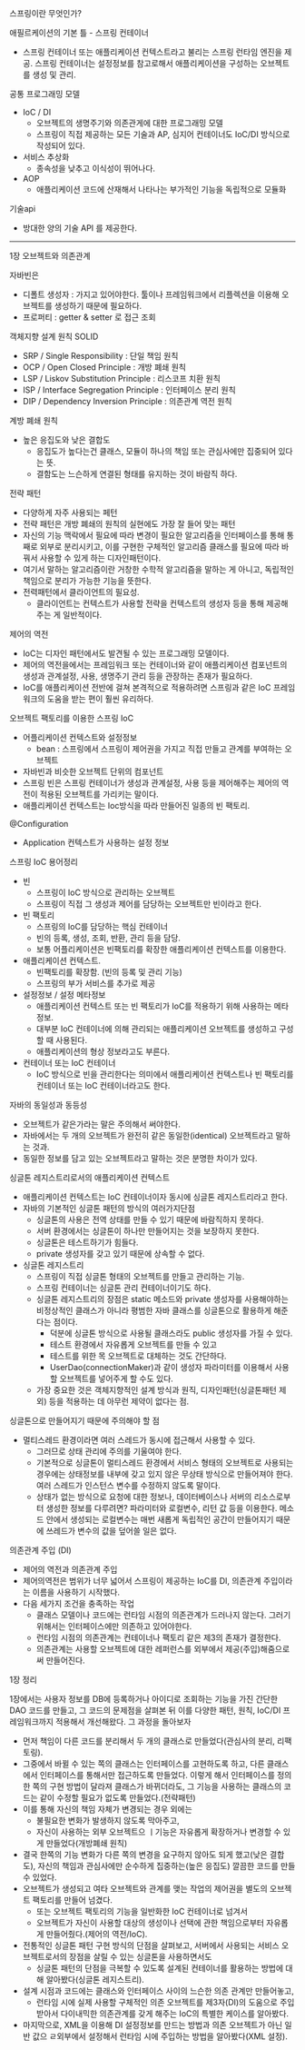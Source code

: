 스프링이란 무엇인가?

애필르케이션의 기본 틀 - 스프링 컨테이너

- 스프링 컨테이너 또는 애플리케이션 컨텍스트라고 불리는 스프링 런타임 엔진을 제공. 스프링 컨테이너는 설정정보를 참고로해서 애플리케이션을 구성하는 오브젝트를 생성 및 관리.

공통 프로그래밍 모델

- IoC / DI
    - 오브젝트의 생명주기와 의존관게에 대한 프로그래밍 모델
    - 스프링이 직접 제공하는 모든 기술과 AP, 심지어 컨테이너도 IoC/DI 방식으로 작성되어 있다.
- 서비스 추상화
    - 종속성을 낮추고 이식성이 뛰어나다.
- AOP
    - 애플리케이션 코드에 산재해서 나타나는 부가적인 기능을 독립적으로 모듈화

기술api

- 방대한 양의 기술 API 를 제공한다.

---

1장 오브젝트와 의존관계

자바빈은

- 디폴트 생성자 : 가지고 있어야한다. 툴이나 프레임워크에서 리플렉션을 이용해 오브젝트를 생성하기 때문에 필요하다.
- 프로퍼티 : getter & setter 로 접근 조회

객체지향 설계 원칙 SOLID

- SRP / Single Responsibility : 단일 책임 원칙
- OCP / Open Closed Principle : 개방 폐쇄 원칙
- LSP / Liskov Substitution Principle : 리스코프 치환 원칙
- ISP / Interface Segregation Principle : 인터페이스 분리 원칙
- DIP / Dependency Inversion Principle : 의존관계 역전 원칙

계방 폐쇄 원칙

- 높은 응집도와 낮은 결합도
    - 응집도가 높다는건 클래스, 모듈이 하나의 책임 또는 관심사에만 집중되어 있다는 뜻.
    - 결함도는 느슨하게 연결된 형태를 유지하는 것이 바람직 하다.

전략 패턴

- 다양하게 자주 사용되는 페턴
- 전략 패턴은 개방 폐쇄의 원칙의 실현에도 가장 잘 들어 맞는 패턴
- 자신의 기능 맥락에서 필요에 따라 변경이 필요한 알고리즘을 인터페이스를 통해 통째로 외부로 분리시키고, 이를 구현한 구체적인 알고리즘 클래스를 필요에 따라 바꿔서 사용할 수 있게 하는 디자인패턴이다.
- 여기서 말하는 알고리즘이란 거창한 수학적 알고리즘을 말하는 게 아니고, 독립적인 책임으로 분리가 가능한 기능을 뜻한다.
- 전력패턴에서 클라이언트의 필요성.
    - 클라이언트는 컨텍스트가 사용할 전략을 컨텍스트의 생성자 등을 통해 제공해주는 게 일반적이다.

제어의 역전

- IoC는 디자인 패턴에서도 발견될 수 있는 프로그래밍 모델이다.
- 제어의 역전을에서는 프레임워크 또는 컨테이너와 같이 애플리케이션 컴포넌트의 생성과 관계설정, 사용, 생명주기 관리 등을 관장하는 존재가 필요하다.
- IoC를 애플리케이션 전반에 걸쳐 본격적으로 적용하려면 스프링과 같은 IoC 프레임워크의 도움을 받는 편이 훨씬 유리하다.

오브젝트 팩토리를 이용한 스프링 IoC

- 어플리케이션 컨텍스트와 설정정보
    - bean : 스프링에서 스프링이 제어권을 가지고 직접 만들고 관계를 부여하는 오브젝트
- 자바빈과 비슷한 오브젝트 단위의 컴포넌트
- 스프링 빈은 스프링 컨테이너가 생성과 관계설정, 사용 등을 제어해주는 제어의 역전이 적용된 오브젝트를 가리키는 말이다.
- 애플리케이션 컨텍스트는 Ioc방식을 따라 만들어진 일종의 빈 팩토리.

@Configuration

- Application 컨텍스트가 사용하는 설정 정보

스프링 IoC 용어정리

- 빈
    - 스프링이 IoC 방식으로 관리하는 오브젝트
    - 스프링이 직접 그 생성과 제어를 담당하는 오브젝트만 빈이라고 한다.
- 빈 팩토리
    - 스프링의 IoC를 담당하는 핵심 컨테이너
    - 빈의 등록, 생성, 조회, 반환, 관리 등을 담당.
    - 보통 어플리케이션은 빈팩토리를 확장한 애플리케이션 컨텍스트를 이용한다.
- 애플리케이션 컨텍스트.
    - 빈팩토리를 확장함. (빈의 등록 및 관리 기능)
    - 스프링의 부가 서비스를 추가로 제공
- 설정정보 / 설정 메타정보
    - 애플리케이션 컨텍스트 또는 빈 팩토리가 IoC를 적용하기 위해 사용하는 메타정보.
    - 대부분 IoC 컨테이너에 의해 관리되는 애플리케이션 오브젝트를 생성하고 구성할 때 사용된다.
    - 애플리케이션의 형상 정보라고도 부른다.
- 컨테이너 또는 IoC 컨테이너
    - IoC 방식으로 빈을 관리한다는 의미에서 애플리케이션 컨텍스트나 빈 팩토리를 컨테이너 또는 IoC 컨테이너라고도 한다.

자바의 동일성과 동등성

- 오브젝트가 같은가라는 말은 주의해서 써야한다.
- 자바에서는 두 개의 오브젝트가 완전히 같은 동일한(identical) 오브젝트라고 말하는 것과.
- 동일한 정보를 담고 있는 오브젝트라고 말하는 것은 분명한 차이가 있다.

싱글톤 레지스트리로서의 애플리케이션 컨텍스트

- 애플리케이션 컨텍스트는 IoC 컨테이너이자 동시에 싱글톤 레지스트리라고 한다.
- 자바의 기본적인 싱글톤 패턴의 방식의 여러가지단점
    - 싱글톤의 사용은 전역 상태를 만들 수 있기 때문에 바람직하지 못하다.
    - 서버 환경에서는 싱글톤이 하나만 만들어지는 것을 보장하지 못한다.
    - 싱글톤은 테스트하기가 힘들다.
    - private 생성자를 갖고 있기 때문에 상속할 수 없다.
- 싱글톤 레지스트리
    - 스프링이 직접 싱글톤 형태의 오브젝트를 만들고 관리하는 기능.
    - 스프링 컨테이너는 싱글톤 관리 컨테이너이기도 하다.
    - 싱글톤 레지스트리의 장점은 static 메소드와 private 생성자를 사용해야하는 비정상적인 클래스가 아니라 평범한 자바 클래스를 싱글톤으로 활용하게 해준다는 점이다.
        - 덕분에 싱글톤 방식으로 사용될 클래스라도 public 생성자를 가질 수 있다.
        - 테스트 환경에서 자유롭게 오브젝트를 만들 수 있고
        - 테스트를 위한 목 오브젝트로 대체하는 것도 간단하다.
        - UserDao(connectionMaker)과 같이 생성자 파라미터를 이용해서 사용할 오브젝트를 넣어주게 할 수도 있다.
    - 가장 중요한 것은 객체지향적인 설계 방식과 원직, 디자인패턴(싱글톤패턴 제외) 등을 적용하는 데 아무런 제약이 없다는 점.

싱글톤으로 만들어지기 때문에 주의해야 할 점

- 멀티스레드 환경이라면 여러 스레드가 동시에 접근해서 사용할 수 있다.
    - 그러므로 상태 관리에 주의를 기울여야 한다.
    - 기본적으로 싱글톤이 멀티스레드 환경에서 서비스 형태의 오브젝트로 사용되는 경우에는 상태정보를 내부에 갖고 있지 않은 무상태 방식으로 만들어져야 한다. 여러 스레드가 인스턴스 변수를 수정하지 않도록 말이다.
    - 상태가 없는 방식으로 요청에 대한 정보나, 데이터베이스나 서버의 리소스로부터 생성한 정보를 다루려면? 파라미터와 로컬변수, 리턴 값 등을 이용한다. 메소드 안에서 생성되는 로컬변수는 매번 새롭게 독립적인
      공간이 만들어지기 때문에 쓰레드가 변수의 값을 덮어쓸 일은 없다.

의존관계 주입 (DI)

- 제어의 역전과 의존관계 주입
- 제어의역전은 범위가 너무 넓어서 스프링이 제공하는 IoC를 DI, 의존관계 주입이라는 이름을 사용하기 시작했다.
- 다음 세가지 조건을 충족하는 작업
    - 클래스 모델이나 코드에는 런타임 시점의 의존관계가 드러나지 않는다. 그러기 위해서는 인터페이스에만 의존하고 있어야한다.
    - 런타임 시점의 의존관계는 컨테이너나 팩토리 같은 제3의 존재가 결정한다.
    - 의존관계는 사용할 오브젝트에 대한 레퍼런스를 외부에서 제공(주입)해줌으로써 만들어진다.

1장 정리

1장에서는 사용자 정보를 DB에 등록하거나 아이디로 조회하는 기능을 가진 간단한 DAO 코드를 만들고, 그 코드의 문제점을 살펴본 뒤 이를 다양한 패턴, 원칙, IoC/DI 프레임워크까지 적용해서 개선해왔다. 그
과정을 돌아보자

- 먼저 책임이 다른 코드를 분리해서 두 개의 클래스로 만들었다(관심사의 분리, 리팩토링).
- 그중에서 바뀔 수 있는 쪽의 클래스는 인터페이스를 고현하도록 하고, 다른 클래스에서 인터페이스를 통해서만 접근하도록 만들었다. 이렇게 해서 인터페이스를 정의한 쪽의 구현 방법이 달라져 클래스가 바뀌더라도, 그
  기능을 사용하는 클래스의 코드는 같이 수정할 필요가 없도록 만들었다.(전략패턴)
- 이를 통해 자신의 책임 자체가 변경되는 경우 외에는
    - 불필요한 변화가 발생하지 않도록 막아주고,
    - 자신이 사용하는 외부 오브젝트으 ㅣ기능은 자유롭게 확장하거나 변경할 수 있게 만들었다(개방폐쇄 원칙)
- 결국 한쪽의 기능 변화가 다른 쪽의 변경을 요구하지 않아도 되게 했고(낮은 결합도), 자신의 책임과 관심사에만 순수하게 집중하는(높은 응집도) 깔끔한 코드를 만들 수 있었다.
- 오브젝트가 생성되고 여타 오브젝트와 관계를 맺는 작업의 제어권을 별도의 오브젝트 팩토리를 만들어 넘겼다.
    - 또는 오브젝트 팩토리의 기능을 일반화한 IoC 컨테이너로 넘겨서
    - 오브젝트가 자신이 사용할 대상의 생성이나 선택에 관한 책임으로부터 자유롭게 만들어줬다.(제어의 역전/IoC).
- 전통적인 싱글톤 패턴 구현 방식의 단점을 살펴보고, 서버에서 사용되는 서비스 오브젝트로서의 장점을 살릴 수 있는 싱글톤을 사용하면서도
    - 싱글톤 패턴의 단점을 극복할 수 있도록 설계된 컨테이너를 활용하는 방법에 대해 알아봤다(싱글톤 레지스트리).
- 설계 시점과 코드에는 클래스와 인터페이스 사이의 느슨한 의존 관계만 만들어놓고, 
    - 런타임 시에 실제 사용할 구체적인 의존 오브젝트를 제3자(DI)의 도움으로 주입받아서 다이내믹한 의존관계를 갖게 해주는 IoC의 특별한 케이스를 알아봤다.
- 마지막으로, XML을 이용해 DI 설정정보를 만드는 방법과 의존 오브젝트가 아닌 일반 값으 ㄹ외부에서 설정해서 런타임 시에 주입하는 방법을 알아봤다(XML 설정).
